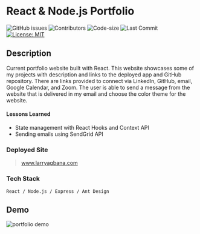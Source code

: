 # React & Node.js Portfolio

![GitHub issues](https://img.shields.io/github/issues-raw/Lagbana/portfolio-v2) ![Contributors](https://img.shields.io/github/contributors/Lagbana/portfolio-v2) ![Code-size](https://img.shields.io/github/languages/code-size/Lagbana/portfolio-v2) ![Last Commit](https://img.shields.io/github/last-commit/Lagbana/portfolio-v2) [![License: MIT](https://img.shields.io/badge/License-MIT-yellow.svg)](https://opensource.org/licenses/MIT)

## Description

Current portfolio website built with React. This website showcases some of my projects with description and links to the deployed app and GitHub repository. There are links provided to connect via LinkedIn, GitHub, email, Google Calendar, and Zoom. The user is able to send a message from the website that is delivered in my email and choose the color theme for the website.

#### Lessons Learned
- State management with React Hooks and Context API
- Sending emails using SendGrid API

### Deployed Site

> www.larryagbana.com


### Tech Stack

    React / Node.js / Express / Ant Design

## Demo

<img src='https://lh3.googleusercontent.com/d/16oREkhk4Fs9ABiNePbfM0NZAnfS0PULF=s720?authuser=0' alt='portfolio demo'/>



